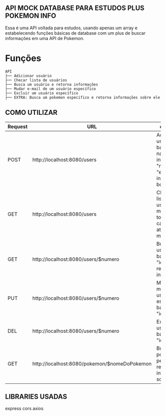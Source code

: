 ## API MOCK DATABASE PARA ESTUDOS PLUS POKEMON INFO

Essa é uma API voltada para estudos, usando apenas um array e estabelecendo funções básicas de database com um plus de buscar informações em uma API de Pokemon.

# Funções

```shell
API
├── Adicionar usuário
├── Checar lista de usuários
├── Busca um usuário e retorna informações
├── Mudar e-mail de um usuário específico
├── Excluir um usuário específico
├── EXTRA: Busca um pokemon específico e retorna informações sobre ele
```

## COMO UTILIZAR

Request | URL | o que faz | comentários |
--------|-----|-----------|-------------|
POST|http://localhost:8080/users|Adiciona o usuário baseado nas informações "name" e "e-mail" inseridas no body| necessária a nomenclatura correta """name": $nome" e o mesmo para e-mail|
GET|http://localhost:8080/users|Checa a lista de usuários mostrando todos já cadastrados até o momento| Lista mostrada em ordem de cadastro|
GET|http://localhost:8080/users/$numero|Busca um usário baseado na "id" dele e retorna suas informações|id definida em ordem progressiva de cadastro|
PUT|http://localhost:8080/users/$numero|Muda o e-mail de um usuário específico baseado na "id" dele|Caso a id não exista volta uma mensagem de erro|
DEL|http://localhost:8080/users/$numero|Exclui o usuário baseado na "id" dele|Caso a id não exista volta uma mensagem de erro|
GET|http://localhost:8080/pokemon/$nomeDoPokemon|Busca o pokemon pelo nome e retorna informações sobre ele|Função extra inserida como estudo usando a https://pokeapi.co/|

## LIBRARIES USADAS

express
cors
axios


